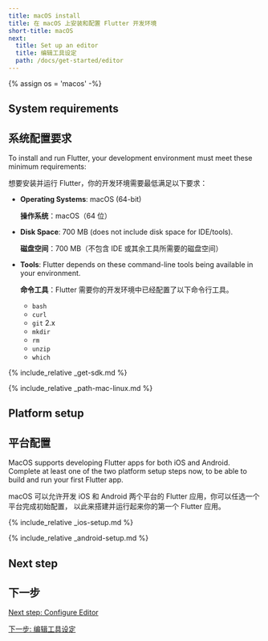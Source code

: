 ```yaml
---
title: macOS install
title: 在 macOS 上安装和配置 Flutter 开发环境
short-title: macOS
next:
  title: Set up an editor
  title: 编辑工具设定
  path: /docs/get-started/editor
---
```


{% assign os = 'macos' -%}

## System requirements

## 系统配置要求


To install and run Flutter, your development environment must meet these minimum requirements:

想要安装并运行 Flutter，你的开发环境需要最低满足以下要求：

- **Operating Systems**: macOS (64-bit)

  **操作系统**：macOS（64 位）

- **Disk Space**: 700 MB (does not include disk space for IDE/tools).

  **磁盘空间**：700 MB（不包含 IDE 或其余工具所需要的磁盘空间） 

- **Tools**: Flutter depends on these command-line tools being available in your environment.

  **命令工具**：Flutter 需要你的开发环境中已经配置了以下命令行工具。

  - `bash`
  - `curl`
  - `git` 2.x
  - `mkdir`
  - `rm`
  - `unzip`
  - `which`

{% include_relative _get-sdk.md %}

{% include_relative _path-mac-linux.md %}

## Platform setup

## 平台配置


MacOS supports developing Flutter apps for both iOS and Android. Complete at
least one of the two platform setup steps now, to be able to build and run your
first Flutter app.

macOS 可以允许开发 iOS 和 Android 两个平台的 Flutter 应用，你可以任选一个平台完成初始配置，
以此来搭建并运行起来你的第一个 Flutter 应用。

{% include_relative _ios-setup.md %}

{% include_relative _android-setup.md %}

## Next step

## 下一步


[Next step: Configure Editor](/docs/get-started/editor)

[下一步: 编辑工具设定](/docs/get-started/editor)
